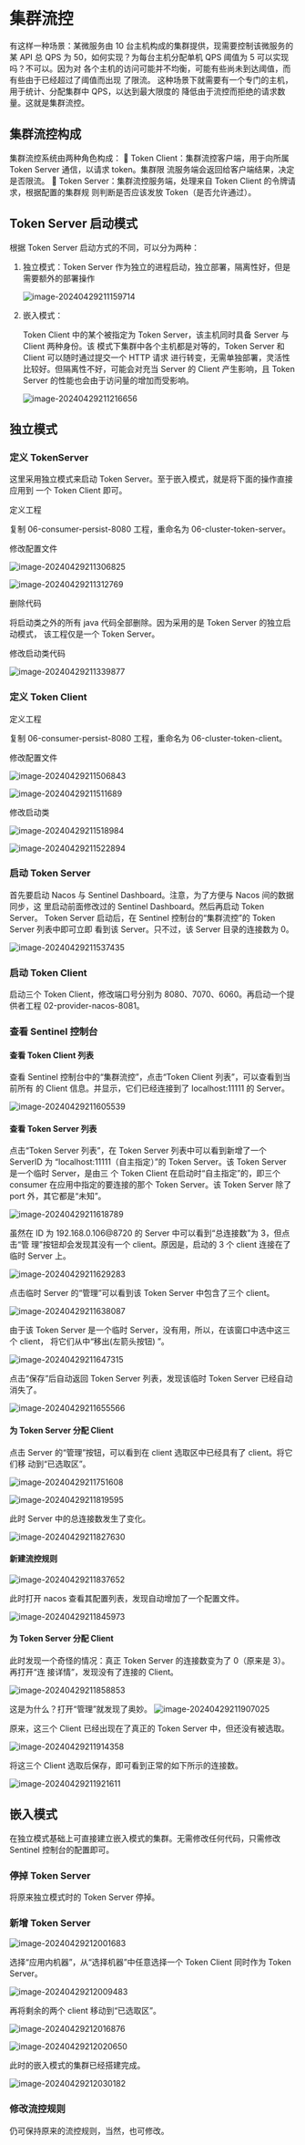 # 集群流控

有这样一种场景：某微服务由 10 台主机构成的集群提供，现需要控制该微服务的某 API 总 QPS 为 50，如何实现？为每台主机分配单机 QPS 阈值为 5 可以实现吗？不可以。因为对 各个主机的访问可能并不均衡，可能有些尚未到达阈值，而有些由于已经超过了阈值而出现 了限流。 这种场景下就需要有一个专门的主机，用于统计、分配集群中 QPS，以达到最大限度的 降低由于流控而拒绝的请求数量。这就是集群流控。



## 集群流控构成

集群流控系统由两种角色构成：  Token Client：集群流控客户端，用于向所属 Token Server 通信，以请求 token。集群限 流服务端会返回给客户端结果，决定是否限流。  Token Server：集群流控服务端，处理来自 Token Client 的令牌请求，根据配置的集群规 则判断是否应该发放 Token（是否允许通过）。

## Token Server 启动模式

根据 Token Server 启动方式的不同，可以分为两种：

1. 独立模式：Token Server 作为独立的进程启动，独立部署，隔离性好，但是需要额外的部署操作

   ![image-20240429211159714](assets/image-20240429211159714.png)

2. 嵌入模式：

   Token Client 中的某个被指定为 Token Server，该主机同时具备 Server 与 Client 两种身份。该 模式下集群中各个主机都是对等的，Token Server 和 Client 可以随时通过提交一个 HTTP 请求 进行转变，无需单独部署，灵活性比较好。但隔离性不好，可能会对充当 Server 的 Client 产生影响，且 Token Server 的性能也会由于访问量的增加而受影响。

   ![image-20240429211216656](assets/image-20240429211216656.png)

## 独立模式

### 定义 TokenServer 

这里采用独立模式来启动 Token Server。至于嵌入模式，就是将下面的操作直接应用到 一个 Token Client 即可。

定义工程 

复制 06-consumer-persist-8080 工程，重命名为 06-cluster-token-server。

修改配置文件

![image-20240429211306825](assets/image-20240429211306825.png)

![image-20240429211312769](assets/image-20240429211312769.png)

 删除代码

将启动类之外的所有 java 代码全部删除。因为采用的是 Token Server 的独立启动模式， 该工程仅是一个 Token Server。

修改启动类代码

![image-20240429211339877](assets/image-20240429211339877.png)

### 定义 Token Client

定义工程 

复制 06-consumer-persist-8080 工程，重命名为 06-cluster-token-client。

 修改配置文件

![image-20240429211506843](assets/image-20240429211506843.png)

![image-20240429211511689](assets/image-20240429211511689.png)

修改启动类

![image-20240429211518984](assets/image-20240429211518984.png)

![image-20240429211522894](assets/image-20240429211522894.png)

### 启动 Token Server

首先要启动 Nacos 与 Sentinel Dashboard。注意，为了方便与 Nacos 间的数据同步，这 里启动前面修改过的 Sentinel Dashboard。然后再启动 Token Server。 Token Server 启动后，在 Sentinel 控制台的“集群流控”的 Token Server 列表中即可立即 看到该 Server。只不过，该 Server 目录的连接数为 0。

![image-20240429211537435](assets/image-20240429211537435.png)

### 启动 Token Client

启动三个 Token Client，修改端口号分别为 8080、7070、6060。再启动一个提供者工程 02-provider-nacos-8081。

### 查看 Sentinel 控制台

#### 查看 Token Client 列表

查看 Sentinel 控制台中的“集群流控”，点击“Token Client 列表”，可以查看到当前所有 的 Client 信息。并显示，它们已经连接到了 localhost:11111 的 Server。

![image-20240429211605539](assets/image-20240429211605539.png)

####  查看 Token Server 列表

点击“Token Server 列表”，在 Token Server 列表中可以看到新增了一个 ServerID 为 “localhost:11111（自主指定）”的 Token Server。该 Token Server 是一个临时 Server，是由三 个 Token Client 在启动时“自主指定”的，即三个 consumer 在应用中指定的要连接的那个 Token Server。该 Token Server 除了 port 外，其它都是“未知”。

![image-20240429211618789](assets/image-20240429211618789.png)

虽然在 ID 为 192.168.0.106@8720 的 Server 中可以看到“总连接数”为 3，但点击“管 理”按钮却会发现其没有一个 client。原因是，启动的 3 个 client 连接在了临时 Server 上。

![image-20240429211629283](assets/image-20240429211629283.png)

点击临时 Server 的“管理”可以看到该 Token Server 中包含了三个 client。

![image-20240429211638087](assets/image-20240429211638087.png)

由于该 Token Server 是一个临时 Server，没有用，所以，在该窗口中选中这三个 client， 将它们从中“移出(左箭头按钮) ”。

![image-20240429211647315](assets/image-20240429211647315.png)

点击“保存”后自动返回 Token Server 列表，发现该临时 Token Server 已经自动消失了。

![image-20240429211655566](assets/image-20240429211655566.png)

#### 为 Token Server 分配 Client

点击 Server 的“管理”按钮，可以看到在 client 选取区中已经具有了 client。将它们移 动到“已选取区”。

![image-20240429211751608](assets/image-20240429211751608.png)

![image-20240429211819595](assets/image-20240429211819595.png)

此时 Server 中的总连接数发生了变化。

![image-20240429211827630](assets/image-20240429211827630.png)

#### 新建流控规则

![image-20240429211837652](assets/image-20240429211837652.png)

此时打开 nacos 查看其配置列表，发现自动增加了一个配置文件。

![image-20240429211845973](assets/image-20240429211845973.png)

#### 为 Token Server 分配 Client

此时发现一个奇怪的情况：真正 Token Server 的连接数变为了 0（原来是 3）。再打开“连 接详情”，发现没有了连接的 Client。

![image-20240429211858853](assets/image-20240429211858853.png)

这是为什么？打开“管理”就发现了奥妙。
![image-20240429211907025](assets/image-20240429211907025.png)

原来，这三个 Client 已经出现在了真正的 Token Server 中，但还没有被选取。

![image-20240429211914358](assets/image-20240429211914358.png)

将这三个 Client 选取后保存，即可看到正常的如下所示的连接数。

![image-20240429211921611](assets/image-20240429211921611.png)

## 嵌入模式

在独立模式基础上可直接建立嵌入模式的集群。无需修改任何代码，只需修改 Sentinel 控制台的配置即可。

###  停掉 Token Server

将原来独立模式时的 Token Server 停掉。

### 新增 Token Server

![image-20240429212001683](assets/image-20240429212001683.png)

选择“应用内机器”，从“选择机器”中任意选择一个 Token Client 同时作为 Token Server。

![image-20240429212009483](assets/image-20240429212009483.png)

再将剩余的两个 client 移动到“已选取区”。

![image-20240429212016876](assets/image-20240429212016876.png)

![image-20240429212020650](assets/image-20240429212020650.png)

此时的嵌入模式的集群已经搭建完成。

![image-20240429212030182](assets/image-20240429212030182.png)

### 修改流控规则

仍可保持原来的流控规则，当然，也可修改。


